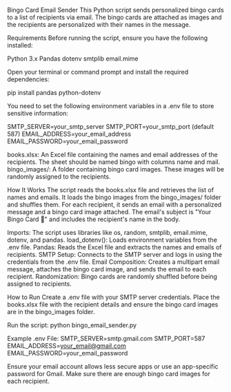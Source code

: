 Bingo Card Email Sender
This Python script sends personalized bingo cards to a list of recipients via email. The bingo cards are attached as images and the recipients are personalized with their names in the message.

Requirements
Before running the script, ensure you have the following installed:

Python 3.x
Pandas
dotenv
smtplib
email.mime

Open your terminal or command prompt and install the required dependencies:

pip install pandas python-dotenv

You need to set the following environment variables in a .env file to store sensitive information:

SMTP_SERVER=your_smtp_server
SMTP_PORT=your_smtp_port (default 587)
EMAIL_ADDRESS=your_email_address
EMAIL_PASSWORD=your_email_password

books.xlsx: An Excel file containing the names and email addresses of the recipients. The sheet should be named bingo with columns name and mail.
bingo_images/: A folder containing bingo card images. These images will be randomly assigned to the recipients.

How It Works
The script reads the books.xlsx file and retrieves the list of names and emails.
It loads the bingo images from the bingo_images/ folder and shuffles them.
For each recipient, it sends an email with a personalized message and a bingo card image attached.
The email's subject is "Your Bingo Card 🎯" and includes the recipient's name in the body.

Imports: The script uses libraries like os, random, smtplib, email.mime, dotenv, and pandas.
load_dotenv(): Loads environment variables from the .env file.
Pandas: Reads the Excel file and extracts the names and emails of recipients.
SMTP Setup: Connects to the SMTP server and logs in using the credentials from the .env file.
Email Composition: Creates a multipart email message, attaches the bingo card image, and sends the email to each recipient.
Randomization: Bingo cards are randomly shuffled before being assigned to recipients.

How to Run
Create a .env file with your SMTP server credentials.
Place the books.xlsx file with the recipient details and ensure the bingo card images are in the bingo_images folder.

Run the script:
python bingo_email_sender.py

Example .env File: 
SMTP_SERVER=smtp.gmail.com
SMTP_PORT=587
EMAIL_ADDRESS=your_email@gmail.com
EMAIL_PASSWORD=your_email_password


Ensure your email account allows less secure apps or use an app-specific password for Gmail.
Make sure there are enough bingo card images for each recipient.
